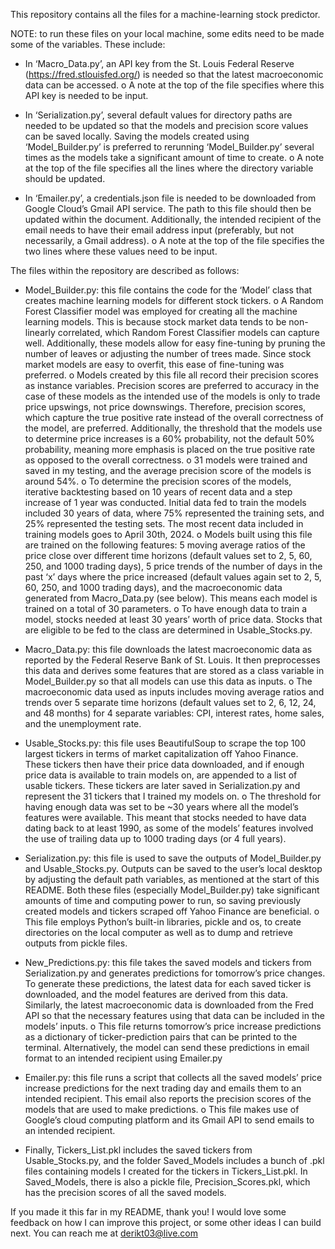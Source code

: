 This repository contains all the files for a machine-learning stock predictor. 

NOTE: to run these files on your local machine, some edits need to be made some of the variables. These include:

* In ‘Macro_Data.py’, an API key from the St. Louis Federal Reserve (https://fred.stlouisfed.org/) is needed so that the latest macroeconomic data can be accessed.
o A note at the top of the file specifies where this API key is needed to be input.

* In ‘Serialization.py’, several default values for directory paths are needed to be updated so that the models and precision score values can be saved locally. Saving the models created using ‘Model_Builder.py’ is preferred to rerunning ‘Model_Builder.py’ several times as the models take a significant amount of time to create.
o A note at the top of the file specifies all the lines where the directory variable should be updated.

* In ‘Emailer.py’, a credentials.json file is needed to be downloaded from Google Cloud’s Gmail API service. The path to this file should then be updated within the document. Additionally, the intended recipient of the email needs to have their email address input (preferably, but not necessarily, a Gmail address).
o A note at the top of the file specifies the two lines where these values need to be input.

The files within the repository are described as follows:
* Model_Builder.py: this file contains the code for the ‘Model’ class that creates machine learning models for different stock tickers.
o A Random Forest Classifier model was employed for creating all the machine learning models. This is because stock market data tends to be non-linearly correlated, which Random Forest Classifier models can capture well. Additionally, these models allow for easy fine-tuning by pruning the number of leaves or adjusting the number of trees made. Since stock market models are easy to overfit, this ease of fine-tuning was preferred.
o Models created by this file all record their precision scores as instance variables. Precision scores are preferred to accuracy in the case of these models as the intended use of the models is only to trade price upswings, not price downswings. Therefore, precision scores, which capture the true positive rate instead of the overall correctness of the model, are preferred. Additionally, the threshold that the models use to determine price increases is a 60% probability, not the default 50% probability, meaning more emphasis is placed on the true positive rate as opposed to the overall correctness.
o 31 models were trained and saved in my testing, and the average precision score of the models is around 54%.
o To determine the precision scores of the models, iterative backtesting based on 10 years of recent data and a step increase of 1 year was conducted. Initial data fed to train the models included 30 years of data, where 75% represented the training sets, and 25% represented the testing sets. The most recent data included in training models goes to April 30th, 2024.
o Models built using this file are trained on the following features: 5 moving average ratios of the price close over different time horizons (default values set to 2, 5, 60, 250, and 1000 trading days), 5 price trends of the number of days in the past ‘x’ days where the price increased (default values again set to 2, 5, 60, 250, and 1000 trading days), and the macroeconomic data generated from Macro_Data.py (see below). This means each model is trained on a total of 30 parameters.
o To have enough data to train a model, stocks needed at least 30 years’ worth of price data. Stocks that are eligible to be fed to the class are determined in Usable_Stocks.py.

* Macro_Data.py: this file downloads the latest macroeconomic data as reported by the Federal Reserve Bank of St. Louis. It then preprocesses this data and derives some features that are stored as a class variable in Model_Builder.py so that all models can use this data as inputs.
o The macroeconomic data used as inputs includes moving average ratios and trends over 5 separate time horizons (default values set to 2, 6, 12, 24, and 48 months) for 4 separate variables: CPI, interest rates, home sales, and the unemployment rate.

* Usable_Stocks.py: this file uses BeautifulSoup to scrape the top 100 largest tickers in terms of market capitalization off Yahoo Finance. These tickers then have their price data downloaded, and if enough price data is available to train models on, are appended to a list of usable tickers. These tickers are later saved in Serialization.py and represent the 31 tickers that I trained my models on.
o The threshold for having enough data was set to be ~30 years where all the model’s features were available. This meant that stocks needed to have data dating back to at least 1990, as some of the models’ features involved the use of trailing data up to 1000 trading days (or 4 full years).

* Serialization.py: this file is used to save the outputs of Model_Builder.py and Usable_Stocks.py. Outputs can be saved to the user’s local desktop by adjusting the default path variables, as mentioned at the start of this README. Both these files (especially Model_Builder.py) take significant amounts of time and computing power to run, so saving previously created models and tickers scraped off Yahoo Finance are beneficial.
o This file employs Python’s built-in libraries, pickle and os, to create directories on the local computer as well as to dump and retrieve outputs from pickle files.

* New_Predictions.py: this file takes the saved models and tickers from Serialization.py and generates predictions for tomorrow’s price changes. To generate these predictions, the latest data for each saved ticker is downloaded, and the model features are derived from this data. Similarly, the latest macroeconomic data is downloaded from the Fred API so that the necessary features using that data can be included in the models’ inputs.
o This file returns tomorrow’s price increase predictions as a dictionary of ticker-prediction pairs that can be printed to the terminal. Alternatively, the model can send these predictions in email format to an intended recipient using Emailer.py

* Emailer.py: this file runs a script that collects all the saved models’ price increase predictions for the next trading day and emails them to an intended recipient. This email also reports the precision scores of the models that are used to make predictions.
o This file makes use of Google’s cloud computing platform and its Gmail API to send emails to an intended recipient.

* Finally, Tickers_List.pkl includes the saved tickers from Usable_Stocks.py, and the folder Saved_Models includes a bunch of .pkl files containing models I created for the tickers in Tickers_List.pkl. In Saved_Models, there is also a pickle file, Precision_Scores.pkl, which has the precision scores of all the saved models.

If you made it this far in my README, thank you! I would love some feedback on how I can improve this project, or some other ideas I can build next. You can reach me at derikt03@live.com
